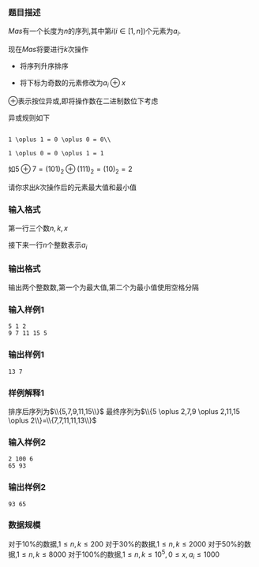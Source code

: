 ### 题目描述
$Mas$有一个长度为$n$的序列,其中第$i(i \in [1,n])$个元素为$a_i$.

现在$Mas$将要进行$k$次操作

+ 将序列升序排序

+ 将下标为奇数的元素修改为$a_i \oplus x$

$\oplus$表示按位异或,即将操作数在二进制数位下考虑

异或规则如下

```katex

1 \oplus 1 = 0 \oplus 0 = 0\\

1 \oplus 0 = 0 \oplus 1 = 1

```

如$5 \oplus 7=(101)_2 \oplus (111)_2=(10)_2=2$

请你求出$k$次操作后的元素最大值和最小值
### 输入格式
第一行三个数$n,k,x$

接下来一行$n$个整数表示$a_i$
### 输出格式
输出两个整数数,第一个为最大值,第二个为最小值使用空格分隔
### 输入样例1
```
5 1 2
9 7 11 15 5
```
### 输出样例1
```
13 7
```
### 样例解释1
排序后序列为$\\{5,7,9,11,15\\}$
最终序列为$\\{5 \oplus 2,7,9 \oplus 2,11,15 \oplus 2\\}=\\{7,7,11,11,13\\}$
### 输入样例2
```
2 100 6
65 93
```
### 输出样例2
```
93 65
```
### 数据规模
对于$10\%$的数据,$1 \leq n,k \leq 200$
对于$30\%$的数据,$1 \leq n,k \leq 2000$
对于$50\%$的数据,$1 \leq n,k \leq 8000$
对于$100\%$的数据,$1 \leq n,k \leq 10^5,0 \leq x,a_i \leq 1000$